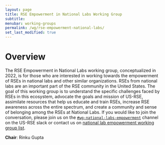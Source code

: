 ```yaml
---
layout: page
title: RSE Empowerment in National Labs Working Group
subtitle:
menubar: working-groups
permalink: /wg/rse-empowerment-national-labs/
set_last_modified: true
---
```



# Overview
The RSE Empowerment in National Labs working group, conceptualized in 2022, is for those who are interested in working towards the empowerment of RSEs in national labs and other similar organizations.
RSEs from national labs are an important part of the RSE community in the United States.
The goal of this working group is to understand the specific challenges faced by RSEs in this ecosystem, advocate the goals and mission of US-RSE, assimilate resources that help us educate and train RSEs, increase RSE awareness across the entire spectrum, and create a community and sense of belonging among the RSEs at National Labs.
If you would like to join the conversation, please join us on the [`#wg-national-labs-empowerment`](https://usrse.slack.com/messages/wg-national-labs-empowerment) channel on the US-RSE slack or  contact us on <a href="mailto:wg-national-labs-empowerment@us-rse.org">national lab empowerment working group list</a>. 


 

**Chair**: Rinku Gupta

